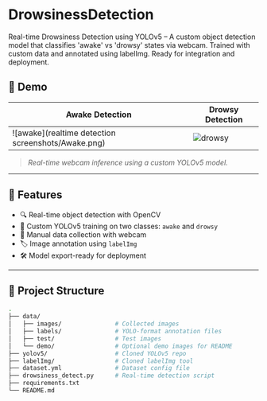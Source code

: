 # DrowsinessDetection
Real-time Drowsiness Detection using YOLOv5 – A custom object detection model that classifies 'awake' vs 'drowsy' states via webcam. Trained with custom data and annotated using labelImg. Ready for integration and deployment.

## 📸 Demo

| Awake Detection | Drowsy Detection |
|-----------------|------------------|
| ![awake](realtime detection screenshots/Awake.png) | ![drowsy](data/demo/drowsy_demo.jpg) |

> *Real-time webcam inference using a custom YOLOv5 model.*

---

## 🚀 Features

- 🔍 Real-time object detection with OpenCV
- 🧠 Custom YOLOv5 training on two classes: `awake` and `drowsy`
- 🎯 Manual data collection with webcam
- 🏷️ Image annotation using `labelImg`
- 🛠️ Model export-ready for deployment

---

## 📁 Project Structure

```bash
.
├── data/
│   ├── images/               # Collected images
│   ├── labels/               # YOLO-format annotation files
│   ├── test/                 # Test images
│   └── demo/                 # Optional demo images for README
├── yolov5/                   # Cloned YOLOv5 repo
├── labelImg/                 # Cloned labelImg tool
├── dataset.yml               # Dataset config file
├── drowsiness_detect.py      # Real-time detection script
├── requirements.txt
└── README.md

